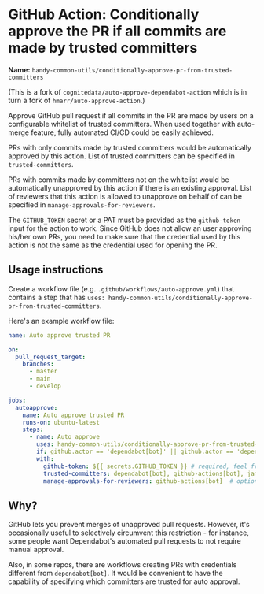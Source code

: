 # GitHub Action: Conditionally approve the PR if all commits are made by trusted committers

**Name:** `handy-common-utils/conditionally-approve-pr-from-trusted-committers`

(This is a fork of `cognitedata/auto-approve-dependabot-action` which is in turn a fork of `hmarr/auto-approve-action`.)

Approve GitHub pull request if all commits in the PR are made by users on a configurable whitelist of trusted committers.
When used together with auto-merge feature, fully automated CI/CD could be easily achieved.

PRs with only commits made by trusted committers would be automatically approved by this action.
List of trusted committers can be specified in `trusted-committers`.

PRs with commits made by committers not on the whitelist would be automatically unapproved by this action if there is an existing approval.
List of reviewers that this action is allowed to unapprove on behalf of can be specified in `manage-approvals-for-reviewers`.

The `GITHUB_TOKEN` secret or a PAT must be provided as the `github-token` input for the action to work.
Since GitHub does not allow an user approving his/her own PRs,
you need to make sure that the credential used by this action is not the same as the credential used for opening the PR.

## Usage instructions

Create a workflow file (e.g. `.github/workflows/auto-approve.yml`) that contains a step 
that has `uses: handy-common-utils/conditionally-approve-pr-from-trusted-committers`.

Here's an example workflow file:

```yaml
name: Auto approve trusted PR

on:
  pull_request_target:
    branches:    
      - master
      - main
      - develop

jobs:
  autoapprove:
    name: Auto approve trusted PR
    runs-on: ubuntu-latest
    steps:
      - name: Auto approve
        uses: handy-common-utils/conditionally-approve-pr-from-trusted-committers@master
        if: github.actor == 'dependabot[bot]' || github.actor == 'dependabot-preview[bot]' # this is optional
        with:
          github-token: ${{ secrets.GITHUB_TOKEN }} # required, feel free to use another PAT
          trusted-committers: dependabot[bot], github-actions[bot], james-hu  # optional, default to "dependabot[bot],dependabot-preview[bot]"
          manage-approvals-for-reviewers: github-actions[bot]  # optional, default to "github-actions[bot]"
```

## Why?

GitHub lets you prevent merges of unapproved pull requests. However, it's occasionally useful to selectively circumvent this restriction - for instance, some people want Dependabot's automated pull requests to not require manual approval.

Also, in some repos, there are workflows creating PRs with credentials different from `dependabot[bot]`.
It would be convenient to have the capability of specifying which committers are trusted for auto approval.
